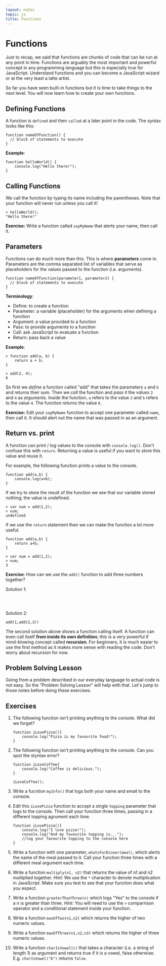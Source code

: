 ```yaml
---
layout: notes
topic: js
title: Functions
---
```


<style> .note {display: none; /* Hide teachers notes */ } .solution {color:white; } .solution:hover {color:black; } </style>

# Functions

Just to recap, we said that functions are chunks of code that can be run at any point in time. Functions are arguably the most important and powerful concept in any programming language but this is especially true for JavaScript. Understand functions and you can become a JavaScript wizard or at the very least a latte artist.

So far you have seen built-in functions but it is time to take things to the next level. You will now learn how to create your own functions.

## Defining Functions

A function is `defined` and then `called` at a later point in the code. The syntax looks like this:

```
function nameOfFunction() {
  // block of statements to execute
}
```

**Example**:

```
function helloWorld() {
	console.log("Hello there!");
}
```

## Calling Functions
We call the function by typing its name including the parentheses. Note that your function will never run unless you call it!

```
> helloWorld();
"Hello there!"
```

**Exercise:** Write a function called `sayMyName` that alerts your name, then call it.

## Parameters

Functions can do much more than this. This is where **parameters** come in. Parameters are the comma separated list of variables that serve as placeholders for the values passed to the function (i.e. arguments).

```
function nameOfFunction(parameter1, parameter2) {
  // block of statements to execute
}
```

**Terminology**:

- Define: to create a function
- Parameter: a variable (placeholder) for the arguments when defining a function
- Argument: a value provided to a function
- Pass: to provide arguments to a function
- Call: ask JavaScript to evaluate a function
- Return: pass back a value

**Example**:

```
> function add(a, b) {
	return a + b;
}

> add(2, 4);
6
```

So first we *define* a function called "add" that takes the parameters `a` and `b` and returns their sum. Then we *call* the function and *pass* it the *values* `2` and `4` as *arguments*. Inside the function, `a` refers to the value `2` and `b` refers to the value `4`. The function *returns* the value `6`.

**Exercise:** Edit your `sayMyName` function to accept one parameter called `name`, then call it. It should alert out the name that was passed in as an argument. 

## Return vs. print

A function can print / log values to the console with `console.log()`. Don't confuse this with `return`. Returning a value is useful if you want to store this value and reuse it.

For example, the following function prints a value to the console.

```
function add(a,b) {
	console.log(a+b);
}
```
If we try to store the result of the function we see that our variable stored nothing; the value is undefined.

```
> var num = add(1,2);
> num;
undefined
```

If we use the `return` statement then we can make the function a lot more useful.

```
function add(a,b) {
	return a+b;
}
```

```
> var num = add(1,2);
> num;
3
```


<div class="note">
> **Teacher note**: Discussion: Can students think of other problems that can be easily solved by returned a value? Do students think that they can both return and print a value? Get them to test this out.
</div>


**Exercise**: How can we use the `add()` function to add three numbers together?

Solution 1:
<div class="solution">
<pre>
var sum = add(1,2);
var sum2 = add(3, sum);
</pre>
</div>

Solution 2:

```
add(1,add(2,3))
```

The second solution above shows a function calling itself. A function can even call itself **from inside its own definition**; this is a very powerful if mind-blowing concept called **recursion**. For beginners, it is much easier to use the first method as it makes more sense with reading the code. Don't worry about recursion for now.

<!-- way too complex for beginners 

Here is an example of a function definition using recursion:

```
function addAll(n){
	if (n > 0) {
		return n + addAll(n - 1);
	} else {
		return 0
	}
}
```

The above function returns the sum of all positive integers between 0 and n (inclusive). Illustrated here are the two main parts needed to define any recursive function:

- a **base case** -- where for some special input value(s) the function has a simple, non-recursive definition -- in our example, addAll(0) is defined to return 0.
- a **reduction step** -- addAll(n) = n + addAll(n-1) -- the value of addAll(n) is defined in terms of addAll(n-1) -- one step closer to our special addAll(0).

-->
## Problem Solving Lesson

Going from a problem described in our everyday language to actual code is not easy. So the "Problem Solving Lesson" will help with that. Let's jump to those notes before doing these exercises.

## Exercises
1. The following function isn't printing anything to the console.  What did we forget?
	```
	function iLovePizza(){
		console.log("Pizza is my favourite food!");
	}
	```

2. The following function isn't printing anything to the console. Can you spot the styntax error? 
	```
	function iLoveCoffee{
		console.log("Coffee is delicious.");
	}

	iLoveCoffee();
	```

3. Write a fucntion `myInfo()` that logs both your name and email to the console.

4. Edit this `iLovePizza` function to accept a single `topping` parameter that logs to the console. Then call your function three times, passing in a different topping agrument each time.
	```
	function iLovePizza(){
		console.log("I love pizza!");
		console.log("And my favourite topping is...");
		//log your favourite topping to the console here
	}
	```


5. Write a function with one parameter, `whatsForDinner(meal)`, which alerts the name of the meal passed to it. Call your function three times with a different meal argument each time.

6. Write a function `multiply(n1, n2)` that returns the value of n1 and n2 multiplied together. *Hint:* We use the `*` character to denote multiplication in JavaScript. Make sure you test to see that your function does what you expect.

7. Write a function `greaterThanThree(n)` which logs "Yes" to the console if a n is greater than three. *Hint:* You will need to use the `>` comparrison operator and a conditional statement inside your function.

8. Write a function `maxOfTwo(n1,n2)` which returns the higher of two numeric values.

9. Write a function `maxOfThree(n1,n2,n3)` which returns the higher of three numeric values.

10. Write a function `charIsVowel(c)` that takes a character (i.e. a string of length 1) as argument and returns true if it is a vowel, false otherwise. E.g. `charIsVowel("b")` returns `false`.


<!-- 
4. (**) Write a function `palindrome(string)` which returns `true` if the string is a palindrome, i.e. it reads the same both backwards and forwards. E.g. `palindrome("pumpkin");` returns `false` and `palindrome("civic");` returns `true`.

5. (**) Write a function that prints the numbers from 1 to n (n being an argument). But for multiples of 3 print “Fizz” instead of the number and for the multiples of five print “Buzz”. For numbers which are multiple of both 3 and 5, print “FizzBuzz”. 

6. (***) Write a function `englishNumber(n)` which takes a number as an argument and returns a string which is the english version of the number. This function should work for numbers between 0 and 100.

7. (***) Write a program which prints out the lyrics to the song "99 Bottles of Beer on the Wall." The function should take a number  `n` as an argument and print the lyrics starting at that number. The `englishNumber()` function will be handy here.

8. Create a problem that requires a bit of JavaScript to solve and share it with the class. You should have a solution!
-->
